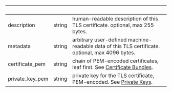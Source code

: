 | &nbsp; | &nbsp; | &nbsp; |
|---|---|---|
| description | string | human-readable description of this TLS certificate. optional, max 255 bytes. |
| metadata | string | arbitrary user-defined machine-readable data of this TLS certificate. optional, max 4096 bytes. |
| certificate_pem | string | chain of PEM-encoded certificates, leaf first. See [Certificate Bundles](/cloud-edge/endpoints#certificate-chains). |
| private_key_pem | string | private key for the TLS certificate, PEM-encoded. See [Private Keys](/cloud-edge/endpoints#private-keys). |